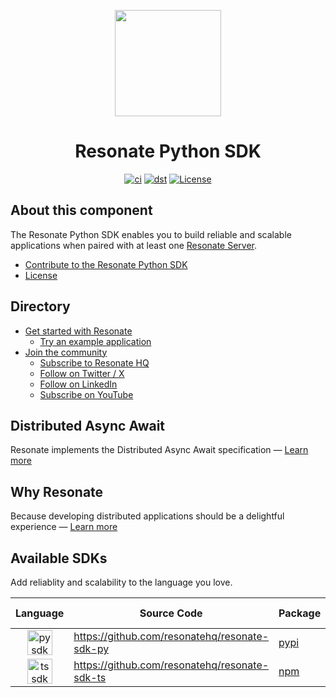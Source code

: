 <p align="center">
   <img height="170"src="https://raw.githubusercontent.com/resonatehq/resonate/main/docs/img/echo.png">
</p>

<h1 align="center">Resonate Python SDK</h1>

<div align="center">

[![ci](https://github.com/resonatehq/resonate-sdk-py/actions/workflows/ci.yml/badge.svg)](https://github.com/resonatehq/resonate-sdk-py/actions/workflows/ci.yml)
[![dst](https://github.com/resonatehq/resonate-sdk-py/actions/workflows/dst.yml/badge.svg)](https://github.com/resonatehq/resonate-sdk-py/actions/workflows/dst.yml)
[![License](https://img.shields.io/badge/License-Apache_2.0-blue.svg)](https://opensource.org/licenses/Apache-2.0)

</div>

## About this component

The Resonate Python SDK enables you to build reliable and scalable applications when paired with at least one [Resonate Server](https://github.com/resonatehq/resonate).

- [Contribute to the Resonate Python SDK](./CONTRIBUTING.md)
- [License](./LICENSE)

## Directory

- [Get started with Resonate](https://docs.resonatehq.io/get-started)
  - [Try an example application](https://github.com/resonatehq-examples)
- [Join the community](https://resonatehq.io/discord)
  - [Subscribe to Resonate HQ](https://journal.resonatehq.io/subscribe)
  - [Follow on Twitter / X](https://twitter.com/resonatehqio)
  - [Follow on LinkedIn](https://www.linkedin.com/company/resonatehqio)
  - [Subscribe on YouTube](https://www.youtube.com/@resonatehqio)

## Distributed Async Await

Resonate implements the Distributed Async Await specification — [Learn more](https://www.distributed-async-await.io/)

## Why Resonate

Because developing distributed applications should be a delightful experience — [Learn more](https://docs.resonatehq.io/evaluate/why-resonate)

## Available SDKs

Add reliablity and scalability to the language you love.

|                                                      Language                                                       | Source Code                                   | Package                                              | Developer docs                                        |
| :-----------------------------------------------------------------------------------------------------------------: | --------------------------------------------- | ---------------------------------------------------- | ----------------------------------------------------- |
|  <img alt="py sdk" src="https://upload.wikimedia.org/wikipedia/commons/c/c3/Python-logo-notext.svg" width="40px"/>  | https://github.com/resonatehq/resonate-sdk-py | [pypi](https://pypi.org/project/resonate-sdk/)       | [docs](https://docs.resonatehq.io/develop/python)     |
| <img alt="ts sdk" src="https://upload.wikimedia.org/wikipedia/commons/4/4c/Typescript_logo_2020.svg" width="40px"/> | https://github.com/resonatehq/resonate-sdk-ts | [npm](https://www.npmjs.com/package/@resonatehq/sdk) | [docs](https://docs.resonatehq.io/develop/typescript) |
